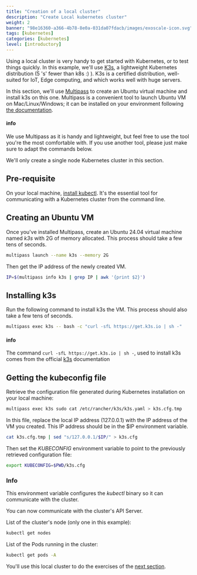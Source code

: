 ```yaml
---
title: "Creation of a local cluster"
description: "Create Local kubernetes cluster"
weight: 2
banner: "98e16360-a366-4b78-8e0a-031da07fdacb/images/exoscale-icon.svg"
tags: [kubernetes]
categories: [kubernetes]
level: [introductory]
---
```


Using a local cluster is very handy to get started with Kubernetes, or to test things quickly. In this example, we'll use [K3s](https://k3s.io), a lightweight Kubernetes distribution (5 's' fewer than k8s :) ). K3s is a certified distribution, well-suited for IoT, Edge computing, and which works well with huge servers.

In this section, we'll use [Multipass](https://multipass.run) to create an Ubuntu virtual machine and install k3s on this one. Multipass is a convenient tool to launch Ubuntu VM on Mac/Linux/Windows; it can be installed on your environment following [the documentation](https://canonical.com/multipass/install).

#### info
We use Multipass as it is handy and lightweight, but feel free to use the tool you're the most comfortable with. If you use another tool, please just make sure to adapt the commands below.


We'll only create a single node Kubernetes cluster in this section.

## Pre-requisite

On your local machine, [install kubectl](https://kubernetes.io/docs/tasks/tools/#kubectl). It's the essential tool for communicating with a Kubernetes cluster from the command line.

## Creating an Ubuntu VM

Once you've installed Multipass, create an Ubuntu 24.04 virtual machine named *k3s* with 2G of memory allocated. This process should take a few tens of seconds.

```bash
multipass launch --name k3s --memory 2G
```

Then get the IP address of the newly created VM.

```bash
IP=$(multipass info k3s | grep IP | awk '{print $2}')
```

## Installing k3s

Run the following command to install k3s the VM. This process should also take a few tens of seconds.

```bash
multipass exec k3s -- bash -c "curl -sfL https://get.k3s.io | sh -"
```

#### info
The command `curl -sfL https://get.k3s.io | sh -`, used to install k3s comes from the official [k3s](https://k3s.io) documentation


## Getting the kubeconfig file

Retrieve the configuration file generated during Kubernetes installation on your local machine:

```bash
multipass exec k3s sudo cat /etc/rancher/k3s/k3s.yaml > k3s.cfg.tmp
```

In this file, replace the local IP address (127.0.0.1) with the IP address of the VM you created. This IP address should be in the $IP environment variable.

```bash
cat k3s.cfg.tmp | sed "s/127.0.0.1/$IP/" > k3s.cfg
```

Then set the *KUBECONFIG* environment variable to point to the previously retrieved configuration file:

```bash
export KUBECONFIG=$PWD/k3s.cfg
```

### Info
This environment variable configures the *kubectl* binary so it can communicate with the cluster.


You can now communicate with the cluster's API Server.

List of the cluster's node (only one in this example):

```bash
kubectl get nodes
```

List of the Pods running in the cluster:

```bash
kubectl get pods -A
```

You'll use this local cluster to do the exercises of the [next section](../resources/).


